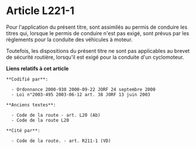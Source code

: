 # Article L221-1

Pour l'application du présent titre, sont assimilés au permis de conduire les titres qui, lorsque le permis de conduire n'est
pas exigé, sont prévus par les règlements pour la conduite des véhicules à moteur.

Toutefois, les dispositions du présent titre ne sont pas applicables au brevet de sécurité routière, lorsqu'il est exigé pour
la conduite d'un cyclomoteur.

**Liens relatifs à cet article**

	**Codifié par**:

	  - Ordonnance 2000-930 2000-09-22 JORF 24 septembre 2000
	  - Loi n°2003-495 2003-06-12 art. 38 JORF 13 juin 2003

	**Anciens textes**:

	  - Code de la route - art. L20 (Ab)
	  - Code de la route L20

	**Cité par**:

	  - Code de la route. - art. R211-1 (VD)
